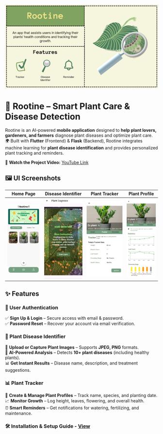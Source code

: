 ![Rootine Banner](assets/banner-1.png)

# 🌱 Rootine – Smart Plant Care & Disease Detection

Rootine is an AI-powered **mobile application** designed to **help plant lovers, gardeners, and farmers** diagnose plant diseases and optimize plant care.  
🌍 Built with **Flutter** (Frontend) & **Flask** (Backend), Rootine integrates machine learning for **plant disease identification** and provides personalized plant tracking and reminders.  

🚀 **Watch the Project Video:** [YouTube Link](#)  

## 🖼 UI Screenshots

| Home Page | Disease Identifier | Plant Tracker | Plant Profile |
|-----------|--------------------|--------------| --------------|
| ![Home](assets/home.jpg) | ![Disease Identifier](assets/plantdiagnosis-1.jpg) | ![Plant Tracker](assets/planttracking.jpg) | ![Plant Profile](assets/plantprofile.jpg) |


## ✨ Features

### 🔐 User Authentication
✅ **Sign Up & Login** – Secure access with email & password.  
✅ **Password Reset** – Recover your account via email verification.  

### 🌿 Plant Disease Identifier
📸 **Upload or Capture Plant Images** – Supports **JPEG, PNG** formats.  
🧠 **AI-Powered Analysis** – Detects **10+ plant diseases** (including healthy plants).  
📊 **Get Instant Results** – Disease name, description, and treatment suggestions.  

### 📊 Plant Tracker
📝 **Create & Manage Plant Profiles** – Track name, species, and planting date.  
📈 **Monitor Growth** – Log height, leaves, flowering, and overall health.  
⏰ **Smart Reminders** – Get notifications for watering, fertilizing, and maintenance.  


### 🛠 Installation & Setup Guide - [View](rootine/rootine/README.md)

